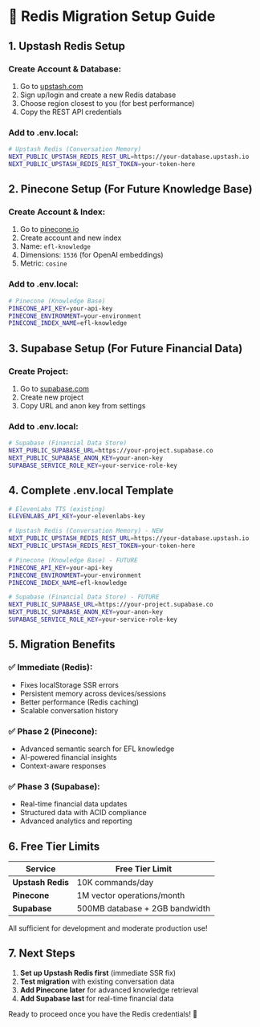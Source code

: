 # 🚀 Redis Migration Setup Guide

## 1. **Upstash Redis Setup**

### Create Account & Database:
1. Go to [upstash.com](https://upstash.com) 
2. Sign up/login and create a new Redis database
3. Choose region closest to you (for best performance)
4. Copy the REST API credentials

### Add to .env.local:
```bash
# Upstash Redis (Conversation Memory)
NEXT_PUBLIC_UPSTASH_REDIS_REST_URL=https://your-database.upstash.io
NEXT_PUBLIC_UPSTASH_REDIS_REST_TOKEN=your-token-here
```

## 2. **Pinecone Setup (For Future Knowledge Base)**

### Create Account & Index:
1. Go to [pinecone.io](https://www.pinecone.io)
2. Create account and new index
3. Name: `efl-knowledge`
4. Dimensions: `1536` (for OpenAI embeddings)
5. Metric: `cosine`

### Add to .env.local:
```bash
# Pinecone (Knowledge Base)
PINECONE_API_KEY=your-api-key
PINECONE_ENVIRONMENT=your-environment
PINECONE_INDEX_NAME=efl-knowledge
```

## 3. **Supabase Setup (For Future Financial Data)**

### Create Project:
1. Go to [supabase.com](https://supabase.com)
2. Create new project
3. Copy URL and anon key from settings

### Add to .env.local:
```bash
# Supabase (Financial Data Store)
NEXT_PUBLIC_SUPABASE_URL=https://your-project.supabase.co
NEXT_PUBLIC_SUPABASE_ANON_KEY=your-anon-key
SUPABASE_SERVICE_ROLE_KEY=your-service-role-key
```

## 4. **Complete .env.local Template**

```bash
# ElevenLabs TTS (existing)
ELEVENLABS_API_KEY=your-elevenlabs-key

# Upstash Redis (Conversation Memory) - NEW
NEXT_PUBLIC_UPSTASH_REDIS_REST_URL=https://your-database.upstash.io
NEXT_PUBLIC_UPSTASH_REDIS_REST_TOKEN=your-token-here

# Pinecone (Knowledge Base) - FUTURE
PINECONE_API_KEY=your-api-key
PINECONE_ENVIRONMENT=your-environment
PINECONE_INDEX_NAME=efl-knowledge

# Supabase (Financial Data Store) - FUTURE
NEXT_PUBLIC_SUPABASE_URL=https://your-project.supabase.co
NEXT_PUBLIC_SUPABASE_ANON_KEY=your-anon-key
SUPABASE_SERVICE_ROLE_KEY=your-service-role-key
```

## 5. **Migration Benefits**

### ✅ **Immediate (Redis)**:
- Fixes localStorage SSR errors
- Persistent memory across devices/sessions
- Better performance (Redis caching)
- Scalable conversation history

### ✅ **Phase 2 (Pinecone)**:
- Advanced semantic search for EFL knowledge
- AI-powered financial insights
- Context-aware responses

### ✅ **Phase 3 (Supabase)**:
- Real-time financial data updates
- Structured data with ACID compliance
- Advanced analytics and reporting

## 6. **Free Tier Limits**

| Service | Free Tier Limit |
|---------|----------------|
| **Upstash Redis** | 10K commands/day |
| **Pinecone** | 1M vector operations/month |
| **Supabase** | 500MB database + 2GB bandwidth |

All sufficient for development and moderate production use!

## 7. **Next Steps**

1. **Set up Upstash Redis first** (immediate SSR fix)
2. **Test migration** with existing conversation data
3. **Add Pinecone later** for advanced knowledge retrieval
4. **Add Supabase last** for real-time financial data

Ready to proceed once you have the Redis credentials! 🎯 